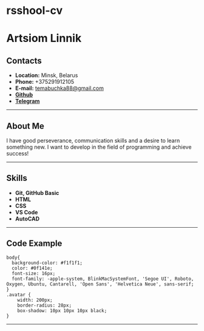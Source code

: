 # rsshool-cv
# Artsiom Linnik
## Contacts
* **Location:** Minsk, Belarus
* **Phone:** +375291912105
* **E-mail:** temabuchka88@gmail.com
* [**Github**](https://github.com/temabuchka88)
* [**Telegram**](https://t.me/fetsgsgshfjfkkf)
____

## About Me
I have good perseverance, communication skills and a desire to learn something new. I want to develop in the field of programming and achieve success!
____

## Skills 
* **Git, GitHub Basic**
* **HTML**
* **CSS**
* **VS Code**
* **AutoCAD**
______
## Code Example 
```
body{
  background-color: #f1f1f1;
  color: #0f141e;
  font-size: 16px;
  font-family: -apple-system, BlinkMacSystemFont, 'Segoe UI', Roboto, Oxygen, Ubuntu, Cantarell, 'Open Sans', 'Helvetica Neue', sans-serif;
}
.avatar {
    width: 200px;
    border-radius: 28px;
    box-shadow: 10px 10px 10px black;
}
```
___